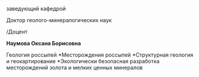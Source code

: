 заведующий кафедрой

Доктор геолого-минералогических наук

/Доцент

**Наумова Оксана Борисовна**

Геология россыпей
	*Месторождения россыпей
	*Структурная геология и геокартирование
	*Экологически безопасная разработка месторождений золота и мелких ценных минералов